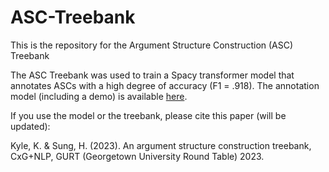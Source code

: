 # ASC-Treebank
This is the repository for the Argument Structure Construction (ASC) Treebank

The ASC Treebank was used to train a Spacy transformer model that annotates ASCs with a high degree of accuracy (F1 = .918). The annotation model (including a demo) is available [here](https://huggingface.co/kriskyle/en_pipeline).

If you use the model or the treebank, please cite this paper (will be updated):


  Kyle, K. & Sung, H. (2023). An argument structure construction treebank, CxG+NLP, GURT (Georgetown University Round Table) 2023.




